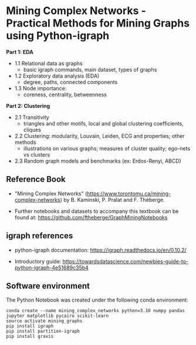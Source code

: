# Mining Complex Networks - Practical Methods for Mining Graphs using Python-igraph

**Part 1: EDA**

- 1.1 Relational data as graphs
    - basic igraph commands, main dataset, types of graphs
- 1.2 Exploratory data analysis (EDA)
    - degree, paths, connected components
- 1.3 Node importance: 
    - coreness, centrality, betweenness

**Part 2: Clustering**

- 2.1 Transitivity
    - triangles and other motifs, local and global clustering coefficients, cliques
- 2.2 Clustering: modularity, Louvain, Leiden, ECG and properties; other methods
    - illustrations on various graphs; measures of cluster quality; ego-nets vs clusters
- 2.3 Random graph models and benchmarks (ex: Erdos-Renyi, ABCD)
    
## Reference Book

* "Mining Complex Networks" (https://www.torontomu.ca/mining-complex-networks) by B. Kaminski, P. Pralat and F. Théberge.

* Further notebooks and datasets to accompany this textbook can be found at: https://github.com/ftheberge/GraphMiningNotebooks

## igraph references

* python-igraph documentation: https://igraph.readthedocs.io/en/0.10.2/

* Introductory guide: https://towardsdatascience.com/newbies-guide-to-python-igraph-4e51689c35b4


## Software environment

The Python Notebook was created under the following conda environment:

```
conda create --name mining_complex_networks python=3.10 numpy pandas jupyter matplotlib pycairo scikit-learn
source activate mining_graphs
pip install igraph
pip install partition-igraph
pip install gravis

```


